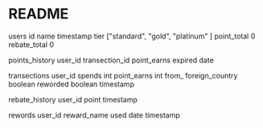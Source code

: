 # README


users
	id
	name
	timestamp
	tier ["standard", "gold", "platinum" ]
	point_total 0
	rebate_total 0

points_history
	user_id
	transection_id
	point_earns
	expired date

transections
	user_id
	spends int
	point_earns int
	from_ foreign_country boolean
	reworded boolean
	timestamp

rebate_history
	user_id
	point
	timestamp

rewords
	user_id
	reward_name
	used date
	timestamp
